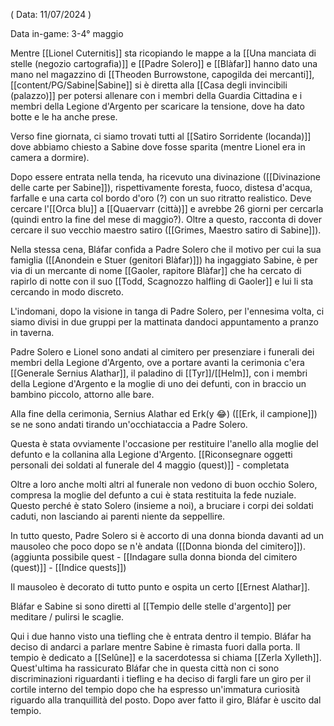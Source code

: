 ( Data: 11/07/2024 )

Data in-game: 3-4° maggio

Mentre [[Lionel Cuternitis]] sta ricopiando le mappe a la [[Una manciata di stelle (negozio cartografia)]] e [[Padre Solero]] e [[Blàfar]] hanno dato una mano nel magazzino di [[Theoden Burrowstone, capogilda dei mercanti]], [[content/PG/Sabine|Sabine]] si è diretta alla [[Casa degli invincibili (palazzo)]] per potersi allenare con i membri della Guardia Cittadina e i membri della Legione d'Argento per scaricare la tensione, dove ha dato botte e le ha anche prese.

Verso fine giornata, ci siamo trovati tutti al [[Satiro Sorridente (locanda)]] dove abbiamo chiesto a Sabine dove fosse sparita (mentre Lionel era in camera a dormire). 

Dopo essere entrata nella tenda, ha ricevuto una divinazione ([[Divinazione delle carte per Sabine]]), rispettivamente foresta, fuoco, distesa d'acqua, farfalle e una carta col bordo d'oro (?) con un suo ritratto realistico. Deve cercare l'[[Orca blu]] a [[Quaervarr (città)]] e avrebbe 26 giorni per cercarla (quindi entro la fine del mese di maggio?).
Oltre a questo, racconta di dover cercare il suo vecchio maestro satiro ([[Grimes, Maestro satiro di Sabine]]). 

Nella stessa cena, Bláfar confida a Padre Solero che il motivo per cui la sua famiglia ([[Anondein e Stuer (genitori Blàfar)]]) ha ingaggiato Sabine, è per via di un mercante di nome [[Gaoler, rapitore Blàfar]] che ha cercato di rapirlo di notte con il suo [[Todd, Scagnozzo halfling di Gaoler]] e lui li sta cercando in modo discreto.

L'indomani, dopo la visione in tanga di Padre Solero, per l'ennesima volta, ci siamo divisi in due gruppi per la mattinata dandoci appuntamento a pranzo in taverna. 

Padre Solero e Lionel sono andati al cimitero per presenziare i funerali dei membri della Legione d'Argento, ove a portare avanti la cerimonia c'era [[Generale Sernius Alathar]], il paladino di [[Tyr]]/[[Helm]], con i membri della Legione d'Argento e la moglie di uno dei defunti, con in braccio un bambino piccolo, attorno alle bare. 

Alla fine della cerimonia, Sernius Alathar ed Erk(y 😂) ([[Erk, il campione]]) se ne sono andati tirando un'occhiataccia a Padre Solero. 

Questa è stata ovviamente l'occasione per restituire l'anello alla moglie del defunto e la collanina alla Legione d'Argento.
[[Riconsegnare oggetti personali dei soldati al funerale del 4 maggio (quest)]] - completata

Oltre a loro anche molti altri al funerale non vedono di buon occhio Solero, compresa la moglie del defunto a cui è stata restituita la fede nuziale. Questo perché è stato Solero (insieme a noi), a bruciare i corpi dei soldati caduti, non lasciando ai parenti niente da seppellire.

In tutto questo, Padre Solero si è accorto di una donna bionda davanti ad un mausoleo che poco dopo se n'è andata ([[Donna bionda del cimitero]]).
(aggiunta possibile quest - [[Indagare sulla donna bionda del cimitero (quest)]] - [[Indice quests]])

Il mausoleo è decorato di tutto punto e ospita un certo [[Ernest Alathar]].

Bláfar e Sabine si sono diretti al [[Tempio delle stelle d'argento]] per meditare / pulirsi le scaglie. 

Qui i due hanno visto una tiefling che è entrata dentro il tempio. Bláfar ha deciso di andarci a parlare mentre Sabine è rimasta fuori dalla porta. Il tempio è dedicato a [[Selûne]] e la sacerdotessa si chiama [[Zerla Xylleth]]. 
Quest'ultima ha rassicurato Bláfar che in questa città non ci sono discriminazioni riguardanti i tiefling e ha deciso di fargli fare un giro per il cortile interno del tempio dopo che ha espresso un'immatura curiosità riguardo alla tranquillità del posto. Dopo aver fatto il giro, Bláfar è uscito dal tempio.

